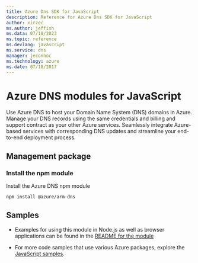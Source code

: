 ```yaml
---
title: Azure Dns SDK for JavaScript
description: Reference for Azure Dns SDK for JavaScript
author: xirzec
ms.author: jeffish
ms.data: 07/18/2023
ms.topic: reference
ms.devlang: javascript
ms.service: dns
manager: jeconnoc
ms.technology: azure
ms.date: 07/18/2017
---
```

# Azure DNS modules for JavaScript

Use Azure DNS to host your Domain Name System (DNS) domains in Azure. Manage your DNS records using the same credentials and billing and support contract as your other Azure services. Seamlessly integrate Azure-based services with corresponding DNS updates and streamline your end-to-end deployment process.

## Management package

### Install the npm module

Install the Azure DNS npm module

```bash
npm install @azure/arm-dns
```

## Samples

* Examples for using this module in Node.js as well as browser applications can be found in the [README for the module](https://www.npmjs.com/package/@azure/arm-dns)

* For more code samples that use various Azure packages, explore the [JavaScript samples](https://docs.microsoft.com/samples/browse/?languages=javascript).